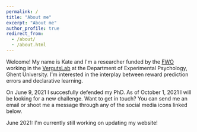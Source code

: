 ```yaml
---
permalink: /
title: "About me"
excerpt: "About me"
author_profile: true
redirect_from: 
  - /about/
  - /about.html
---
```


Welcome! My name is Kate and I'm a researcher funded by the [FWO](https://www.fwo.be/) working in the [VergutsLab](https://www.cogcomneurosci.com/) at the Department of Experimental Psychology, Ghent University. I'm  interested in the interplay between reward prediction errors and declarative learning. 

On June 9, 2021 I succesfully defended my PhD. As of October 1, 2021 I will be looking for a new challenge. Want to get in touch? You can send me an email or shoot me a message through any of the social media icons linked below. 

June 2021: I'm currently still working on updating my website!